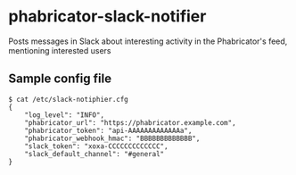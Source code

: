 # phabricator-slack-notifier
Posts messages in Slack about interesting activity in the Phabricator's feed, mentioning interested users

## Sample config file
    
    $ cat /etc/slack-notiphier.cfg 
    {
        "log_level": "INFO",
        "phabricator_url": "https://phabricator.example.com",
        "phabricator_token": "api-AAAAAAAAAAAAAa",
        "phabricator_webhook_hmac": "BBBBBBBBBBBBB",
        "slack_token": "xoxa-CCCCCCCCCCCCC",
        "slack_default_channel": "#general"
    }
